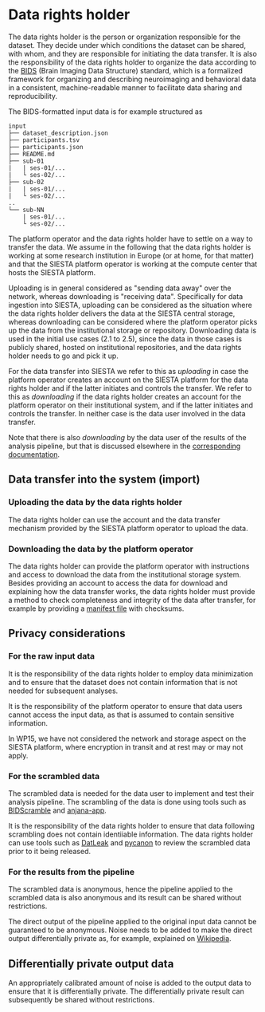 # Data rights holder

The data rights holder is the person or organization responsible for the dataset. They decide under which conditions the dataset can be shared, with whom, and they are responsible for initiating the data transfer. It is also the responsibility of the data rights holder to organize the data according to the [BIDS](https://bids.neuroimaging.io) (Brain Imaging Data Structure) standard, which is a formalized framework for organizing and describing neuroimaging and behavioral data in a consistent, machine-readable manner to facilitate data sharing and reproducibility.

The BIDS-formatted input data is for example structured as

```console
input
├── dataset_description.json
├── participants.tsv
├── participants.json
├── README.md
├── sub-01
|   | ses-01/...
|   └ ses-02/...
├── sub-02
|   | ses-01/...
|   └ ses-02/...
..
└── sub-NN
    | ses-01/...
    └ ses-02/...
```

The platform operator and the data rights holder have to settle on a way to transfer the data. We assume in the following that the data rights holder is working at some research institution in Europe (or at home, for that matter) and that the SIESTA platform operator is working at the compute center that hosts the SIESTA platform.

Uploading is in general considered as "sending data away" over the network, whereas downloading is "receiving data". Specifically for data ingestion into SIESTA, uploading can be considered as the situation where the data rights holder delivers the data at the SIESTA central storage, whereas downloading can be considered where the platform operator picks up the data from the institutional storage or repository. Downloading data is used in the initial use cases (2.1 to 2.5), since the data in those cases is publicly shared, hosted on institutional repositories, and the data rights holder needs to go and pick it up.

For the data transfer into SIESTA we refer to this as _uploading_ in case the platform operator creates an account on the SIESTA platform for the data rights holder and if the latter initiates and controls the transfer. We refer to this as _downloading_ if the data rights holder creates an account for the platform operator on their institutional system, and if the latter initiates and controls the transfer. In neither case is the data user involved in the data transfer.

Note that there is also _downloading_ by the data user of the results of the analysis pipeline, but that is discussed elsewhere in the [corresponding documentation](./data_user.md).

## Data transfer into the system (import)

### Uploading the data by the data rights holder

The data rights holder can use the account and the data transfer mechanism provided by the SIESTA platform operator to upload the data.

### Downloading the data by the platform operator

The data rights holder can provide the platform operator with instructions and access to download the data from the institutional storage system. Besides providing an account to access the data for download and explaining how the data transfer works, the data rights holder must provide a method to check completeness and integrity of the data after transfer, for example by providing a [manifest file](https://en.wikipedia.org/wiki/Manifest_file) with checksums.

## Privacy considerations

### For the raw input data

It is the responsibility of the data rights holder to employ data minimization and to ensure that the dataset does not contain information that is not needed for subsequent analyses.

It is the responsibility of the platform operator to ensure that data users cannot access the input data, as that is assumed to contain sensitive information.

In WP15, we have not considered the network and storage aspect on the SIESTA platform, where encryption in transit and at rest may or may not apply.
### For the scrambled data

The scrambled data is needed for the data user to implement and test their analysis pipeline. The scrambling of the data is done using tools such as [BIDScramble](https://github.com/SIESTA-eu/wp15/tree/main/BIDScramble) and [anjana-app](https://github.com/SIESTA-eu/anjana-app).

It is the responsibility of the data rights holder to ensure that data following scrambling does not contain identiiable information. The data rights holder can use tools such as [DatLeak](https://github.com/SIESTA-eu/DatLeak) and [pycanon](https://github.com/IFCA-Advanced-Computing/pycanon) to review the scrambled data prior to it being released.

### For the results from the pipeline

The scrambled data is anonymous, hence the pipeline applied to the scrambled data is also anonymous and its result can be shared without restrictions.

The direct output of the pipeline applied to the original input data cannot be guaranteed to be anonymous. Noise needs to be added to make the direct output differentially private as, for example, explained on [Wikipedia](https://en.wikipedia.org/wiki/Differential_privacy).

## Differentially private output data

An appropriately calibrated amount of noise is added to the output data to ensure that it is differentially private. The differentially private result can subsequently be shared without restrictions.
